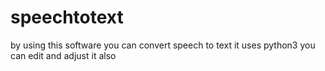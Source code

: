 # speechtotext
by using this software you can convert speech to text it uses python3 you can edit and adjust it also
